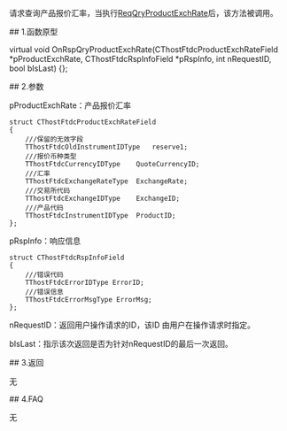 <p>请求查询产品报价汇率，当执行<a href="../../CTHOSTFTDCTRADERSPI/REQQRYPRODUCTEXCHRATE/">ReqQryProductExchRate</a>后，该方法被调用。</p>
<span class="anchor" id="86ea6846-24bf-49e3-b02a-047ac92c267d"></span>
## 1.函数原型
<p>virtual void OnRspQryProductExchRate(CThostFtdcProductExchRateField *pProductExchRate, CThostFtdcRspInfoField *pRspInfo, int nRequestID, bool bIsLast) {};</p>
<span class="anchor" id="6d352e57-4851-4aa7-854a-fe7c98fcfdfd"></span>
## 2.参数
<p>pProductExchRate：产品报价汇率</p>
<pre><code>struct CThostFtdcProductExchRateField
{
    ///保留的无效字段
    TThostFtdcOldInstrumentIDType   reserve1;
    ///报价币种类型
    TThostFtdcCurrencyIDType    QuoteCurrencyID;
    ///汇率
    TThostFtdcExchangeRateType  ExchangeRate;
    ///交易所代码
    TThostFtdcExchangeIDType    ExchangeID;
    ///产品代码
    TThostFtdcInstrumentIDType  ProductID;
};
</code></pre>
<p>pRspInfo：响应信息</p>
<pre><code>struct CThostFtdcRspInfoField
{
    ///错误代码
    TThostFtdcErrorIDType ErrorID;
    ///错误信息
    TThostFtdcErrorMsgType ErrorMsg;
};
</code></pre>
<p>nRequestID：返回用户操作请求的ID，该ID 由用户在操作请求时指定。</p>
<p>bIsLast：指示该次返回是否为针对nRequestID的最后一次返回。</p>
<span class="anchor" id="a25bab13-8d39-480b-b263-5d906db68d28"></span>
## 3.返回
<p>无</p>
<span class="anchor" id="3ecb8caf-0b3e-4ff8-981f-b316ad3bb1dd"></span>
## 4.FAQ
<p>无</p>
